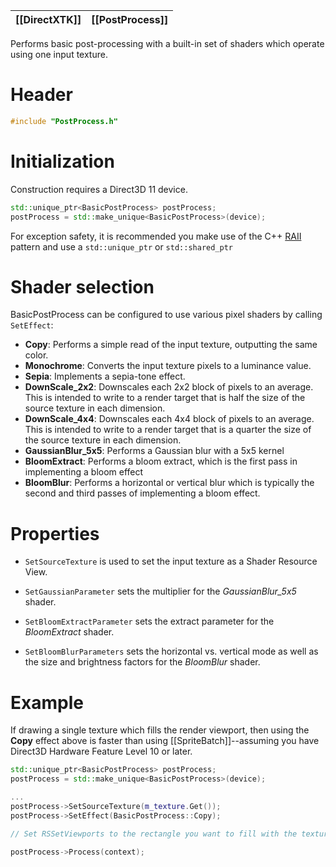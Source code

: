 |[[DirectXTK]]|[[PostProcess]]|
|---|---|

Performs basic post-processing with a built-in set of shaders which operate using one input texture.

# Header
```cpp
#include "PostProcess.h"
```

# Initialization
Construction requires a Direct3D 11 device.

```cpp
std::unique_ptr<BasicPostProcess> postProcess;
postProcess = std::make_unique<BasicPostProcess>(device);
```

For exception safety, it is recommended you make use of the C++ [RAII](http://en.wikipedia.org/wiki/Resource_Acquisition_Is_Initialization) pattern and use a ``std::unique_ptr`` or ``std::shared_ptr``

# Shader selection

BasicPostProcess can be configured to use various pixel shaders by calling ``SetEffect``:

* **Copy**: Performs a simple read of the input texture, outputting the same color.
* **Monochrome**: Converts the input texture pixels to a luminance value.
* **Sepia**: Implements a sepia-tone effect.
* **DownScale_2x2**: Downscales each 2x2 block of pixels to an average. This is intended to write to a render target that is half the size of the source texture in each dimension.
* **DownScale_4x4**: Downscales each 4x4 block of pixels to an average. This is intended to write to a render target that is a quarter the size of the source texture in each dimension.
* **GaussianBlur_5x5**: Performs a Gaussian blur with a 5x5 kernel
* **BloomExtract**: Performs a bloom extract, which is the first pass in implementing a bloom effect
* **BloomBlur**: Performs a horizontal or vertical blur which is typically the second and third passes of implementing a bloom effect.

# Properties

* ``SetSourceTexture`` is used to set the input texture as a Shader Resource View.

* ``SetGaussianParameter`` sets the multiplier for the *GaussianBlur_5x5* shader.

* ``SetBloomExtractParameter`` sets the extract parameter for the *BloomExtract* shader.

* ``SetBloomBlurParameters`` sets the horizontal vs. vertical mode as well as the size and brightness factors for the *BloomBlur* shader.

# Example

If drawing a single texture which fills the render viewport, then using the **Copy** effect above is faster than using [[SpriteBatch]]--assuming you have Direct3D Hardware Feature Level 10 or later.

```cpp
std::unique_ptr<BasicPostProcess> postProcess;
postProcess = std::make_unique<BasicPostProcess>(device);

...
postProcess->SetSourceTexture(m_texture.Get());
postProcess->SetEffect(BasicPostProcess::Copy);

// Set RSSetViewports to the rectangle you want to fill with the texture

postProcess->Process(context);
```
